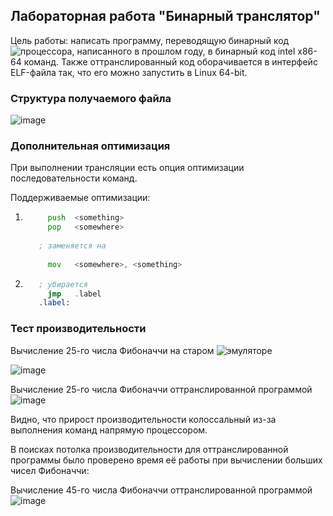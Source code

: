 ## Лабораторная работа "Бинарный транслятор"

Цель работы: написать программу, переводящую бинарный код ![процессора](https://github.com/Shishqa/MIPT_1sem_C_lang/tree/master/Projects/03_CPU-Emulator), написанного в прошлом году, в бинарный код intel x86-64 команд. Также оттранслированный код оборачивается в интерфейс ELF-файла так, что его можно запустить в Linux 64-bit.

### Структура получаемого файла 

![image](https://user-images.githubusercontent.com/53887365/82755984-6d0dd380-9e01-11ea-9286-096ac0a323fc.png)

### Дополнительная оптимизация

При выполнении трансляции есть опция оптимизации последовательности команд.

Поддерживаемые оптимизации:
1. ```asm
        push  <something>
        pop   <somewhere>
      
      ; заменяется на
  
        mov   <somewhere>, <something>
   ```
  
2. ```asm
      ; убирается
        jmp   .label
      .label:

### Тест производительности

Вычисление 25-го числа Фибоначчи на старом ![эмуляторе](https://github.com/Shishqa/MIPT_1sem_C_lang/tree/master/Projects/03_CPU-Emulator)

![image](https://user-images.githubusercontent.com/53887365/82309364-3d1f9400-99ed-11ea-99d7-ca559cb0277f.png)

Вычисление 25-го числа Фибоначчи оттранслированной программой
![image](https://user-images.githubusercontent.com/53887365/82309694-a43d4880-99ed-11ea-9481-1f46fb792645.png)

Видно, что прирост производительности колоссальный из-за выполнения команд напрямую процессором.

В поисках потолка производительности для оттранслированной программы было проверено время её работы при вычислении больших чисел Фибоначчи:

Вычисление 45-го числа Фибоначчи оттранслированной программой
![image](https://user-images.githubusercontent.com/53887365/82308996-bec2f200-99ec-11ea-8c41-6e494f85118e.png)
